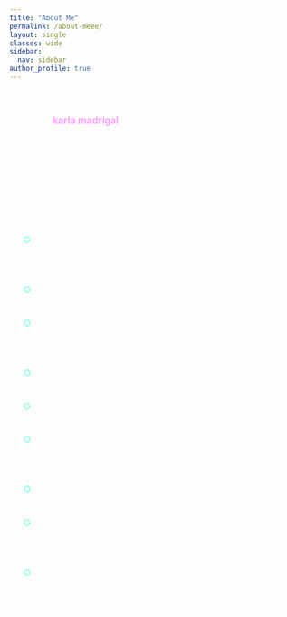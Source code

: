 ```yaml
---
title: "About Me"
permalink: /about-meee/
layout: single
classes: wide
sidebar:
  nav: sidebar
author_profile: true
---
```


<style>
.about-me {
  max-width: 700px;
  margin: 0 auto;
  font-size: 1.05rem;
  line-height: 1.75;
  color: white;
  padding: 1.5rem;
}

.about-me strong {
  color: #ff9fff;
}

.about-me ul {
  list-style: none;
  padding-left: 0;
  margin-top: 1rem;
}

.about-me li::before {
  content: "✪ ";
  margin-right: 0.5rem;
  color: #a0ffea;
}
</style>

<div class="about-me">

hi! i'm <strong>karla madrigal</strong>, have mostly gone by kenny for the past couple of years, but i think i can be both. anyway, i really want to share my ambitions with you all and carve out a space for myself to be understood :). feel free to browse if you're curious hehh.

here are some fun facts about me:
<ul>
  <li>i was born on may 21st, 2006! i'm a gemini! (used to have an astrology hyperfixation: gemini sun, pisces moon, sag rising :P)</li>
  <li>i'm interested in analog, power, and microwave electronics :)</li>
  <li>my hobbies include rollerskating, learning to skateboard, electric guitar, playing fps games, and doodling</li>
  <li>i'm a first-gen american, high-school graduate, and college student</li>
  <li>i've struggled with mental disorders my whole life, but SSRIs make it all more bearable!</li>
  <li>some things i like are rock music (my mom's 80s playlist, will wood, dazey and the scounts), iced boba and caramel macchiatos, and tangy flavors</li>
  <li>lol i also miss being a part of fandom culture (VLD, Webtoons, BTS, TWICE, Genshin Impact)
  <li>some things i DON'T like are when people are rude for no reason... or assume things about me due to my sex/gender.... ewww</li>
  <li>i HAVE to keep instagram and youtube uninstalled/disabled or else i will spend 10 hrs on them haha</li>
